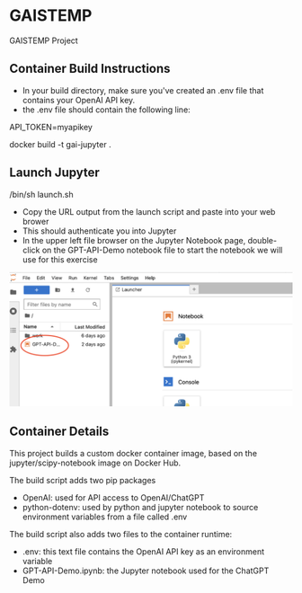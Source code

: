 # GAISTEMP
 GAISTEMP Project



## Container Build Instructions

- In your build directory, make sure you've created an .env file that contains your OpenAI API key.
- the .env file should contain the following line:

API_TOKEN=myapikey

docker build -t gai-jupyter .

## Launch Jupyter

/bin/sh launch.sh 

- Copy the URL output from the launch script and paste into your web brower
- This should authenticate you into Jupyter
- In the upper left file browser on the Jupyter Notebook page, double-click on the GPT-API-Demo notebook file to start the notebook we will use for this exercise

![Select Notebook](./work/select-notebook.png "Select Notebook")


## Container Details

This project builds a custom docker container image, based on the jupyter/scipy-notebook image on Docker Hub.

The build script adds two pip packages

- OpenAI: used for API access to OpenAI/ChatGPT
- python-dotenv: used by python and jupyter notebook to source environment variables from a file called .env

The build script also adds two files to the container runtime:

- .env: this text file contains the OpenAI API key as an environment variable
- GPT-API-Demo.ipynb: the Jupyter notebook used for the ChatGPT Demo
